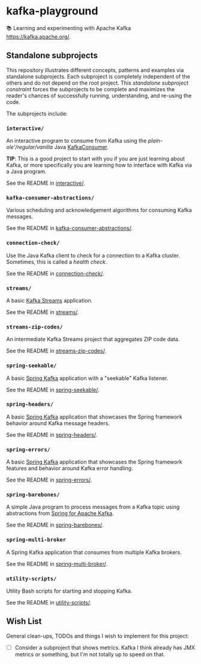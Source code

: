 # kafka-playground

📚 Learning and experimenting with Apache Kafka <https://kafka.apache.org/>.


## Standalone subprojects

This repository illustrates different concepts, patterns and examples via standalone subprojects. Each subproject is
completely independent of the others and do not depend on the root project. This _standalone subproject constraint_
forces the subprojects to be complete and maximizes the reader's chances of successfully running, understanding, and
re-using the code.

The subprojects include:


### `interactive/`

An interactive program to consume from Kafka using the _plain-ole'/regular/vanilla_ Java [KafkaConsumer](https://github.com/apache/kafka/tree/40b0033eedf823d3bd3c6781cfd871a949c5827e/clients/src/main/java/org/apache/kafka/clients/consumer).

**TIP**: This is a good project to start with you if you are just learning about Kafka, or more specifically you are
learning how to interface with Kafka via a Java program.

See the README in [interactive/](interactive/). 


### `kafka-consumer-abstractions/`

Various scheduling and acknowledgement algorithms for consuming Kafka messages.

See the README in [kafka-consumer-abstractions/](kafka-consumer-abstractions/).


### `connection-check/`

Use the Java Kafka client to check for a connection to a Kafka cluster. Sometimes, this is called a *health check*.

See the README in [connection-check/](connection-check/).


### `streams/`

A basic [Kafka Streams](https://kafka.apache.org/documentation/streams/) application.

See the README in [streams/](streams/).


### `streams-zip-codes/`

An intermediate Kafka Streams project that aggregates ZIP code data.

See the README in [streams-zip-codes/](streams-zip-codes/).


### `spring-seekable/`

A basic [Spring Kafka](https://spring.io/projects/spring-kafka) application with a "seekable" Kafka listener.

See the README in [spring-seekable/](spring-seekable/).


### `spring-headers/`

A basic [Spring Kafka](https://spring.io/projects/spring-kafka) application that showcases the Spring framework behavior
around Kafka message headers.

See the README in [spring-headers/](spring-headers/).


### `spring-errors/`

A basic [Spring Kafka](https://spring.io/projects/spring-kafka) application that showcases the Spring framework features
and behavior around Kafka error handling.

See the README in [spring-errors/](spring-errors/).


### `spring-barebones/`

A simple Java program to process messages from a Kafka topic using abstractions from [Spring for Apache Kafka](https://spring.io/projects/spring-kafka).

See the README in [spring-barebones/](spring-barebones/).


### `spring-multi-broker`

A Spring Kafka application that consumes from multiple Kafka brokers.

See the README in [spring-multi-broker/](spring-multi-broker/).


### `utility-scripts/`

Utility Bash scripts for starting and stopping Kafka.

See the README in [utility-scripts/](utility-scripts/).


## Wish List

General clean-ups, TODOs and things I wish to implement for this project:

* [ ] Consider a subproject that shows metrics. Kafka I think already has JMX metrics or something, but I'm not totally
  up to speed on that.
